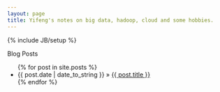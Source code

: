 ```yaml
---
layout: page
title: Yifeng's notes on big data, hadoop, cloud and some hobbies.
---
```

{% include JB/setup %}

Blog Posts

<ul class="posts">
  {% for post in site.posts %}
    <li><span>{{ post.date | date_to_string }}</span> &raquo; <a href="{{ BASE_PATH }}{{ post.url }}">{{ post.title }}</a></li>
  {% endfor %}
</ul>
